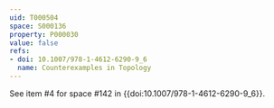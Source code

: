 ```yaml
---
uid: T000504
space: S000136
property: P000030
value: false
refs:
- doi: 10.1007/978-1-4612-6290-9_6
  name: Counterexamples in Topology
---
```


See item #4 for space #142 in {{doi:10.1007/978-1-4612-6290-9_6}}.
